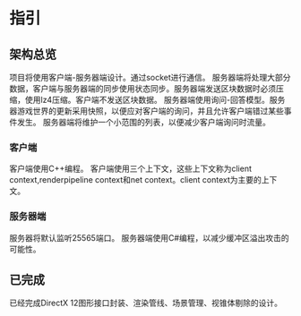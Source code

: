 # 指引
## 架构总览
项目将使用客户端-服务器端设计。通过socket进行通信。
服务器端将处理大部分数据，客户端与服务器端的同步使用状态同步。服务器端发送区块数据时必须压缩，使用lz4压缩。客户端不发送区块数据。
服务器端使用询问-回答模型。服务器游戏世界的更新采用快照，以便应对客户端的询问，并且允许客户端错过某些事件发生。
服务器端将维护一个小范围的列表，以便减少客户端询问时流量。
### 客户端
客户端使用C++编程。
客户端使用三个上下文，这些上下文称为client context,renderpipeline context和net context。client context为主要的上下文。
### 服务器端
服务器将默认监听25565端口。
服务器端使用C#编程，以减少缓冲区溢出攻击的可能性。
## 已完成
已经完成DirectX 12图形接口封装、渲染管线、场景管理、视锥体剔除的设计。